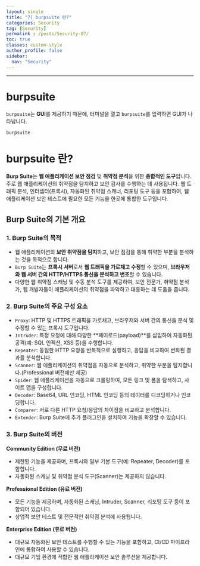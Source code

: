 ```yaml
---
layout: single
title: "7) burpsuite 란?"
categories: Security
tag: [Security]
permalink : /posts/Security-07/
toc: true
classes: custom-style
author_profile: false
sidebar:
  nav: "Security"
---
```


<hr>

# burpsuite

`burpsuite`는 **GUI**를 제공하기 때문에, 터미널을 열고 `burpsuite`를 입력하면 GUI가 나타납니다.

```bash
burpsuite
```

# burpsuite 란?

**Burp Suite**는 <b>웹 애플리케이션 보안 점검</b> 및 <b>취약점 분석</b>을 위한 <b>종합적인 도구</b>입니다. 주로 웹 애플리케이션의 취약점을 탐지하고 보안 감사를 수행하는 데 사용됩니다. 웹 트래픽 분석, 인터셉터(프록시), 자동화된 취약점 스캐너, 리포팅 도구 등을 포함하여, 웹 애플리케이션 보안 테스트에 필요한 모든 기능을 한곳에 통합한 도구입니다.

## Burp Suite의 기본 개요

### 1. Burp Suite의 목적

- 웹 애플리케이션의 **보안 취약점을 탐지**하고, 보안 점검을 통해 취약한 부분을 분석하는 것을 목적으로 합니다.
- `Burp Suite`는 **프록시 서버**로서 <b>웹 트래픽을 가로채고 수정</b>할 수 있으며, <b>브라우저와 웹 서버 간의 HTTP/HTTPS 통신을 분석하고 변조</b>할 수 있습니다.
- 다양한 웹 취약점 스캐닝 및 수동 분석 도구를 제공하여, 보안 전문가, 취약점 분석가, 웹 개발자들이 애플리케이션의 취약점을 파악하고 대응하는 데 도움을 줍니다.

### 2. Burp Suite의 주요 구성 요소

- `Proxy`: HTTP 및 HTTPS 트래픽을 가로채고, 브라우저와 서버 간의 통신을 분석 및 수정할 수 있는 프록시 도구입니다.
- `Intruder`: 특정 요청에 대해 다양한 **페이로드(payload)**를 삽입하여 자동화된 공격(예: SQL 인젝션, XSS 등)을 수행합니다.
- `Repeater`: 동일한 HTTP 요청을 반복적으로 실행하고, 응답을 비교하여 변화된 결과를 분석합니다.
- `Scanner`: 웹 애플리케이션의 취약점을 자동으로 분석하고, 취약한 부분을 탐지합니다.(Professional 버전에만 제공)
- `Spider`: 웹 애플리케이션을 자동으로 크롤링하여, 모든 링크 및 폼을 탐색하고, 사이트 맵을 구성합니다.
- `Decoder`: Base64, URL 인코딩, HTML 인코딩 등의 데이터를 디코딩하거나 인코딩합니다.
- `Comparer`: 서로 다른 HTTP 요청/응답의 차이점을 비교하고 분석합니다.
- `Extender`: Burp Suite에 추가 플러그인을 설치하여 기능을 확장할 수 있습니다.

### 3. Burp Suite의 버전

<b>Community Edition (무료 버전)</b>

- 제한된 기능을 제공하며, 프록시와 일부 기본 도구(예: Repeater, Decoder)를 포함합니다.
- 자동화된 스캐닝 및 취약점 분석 도구(Scanner)는 제공하지 않습니다.

<b>Professional Edition (유료 버전)</b>

- 모든 기능을 제공하며, 자동화된 스캐닝, Intruder, Scanner, 리포팅 도구 등이 포함되어 있습니다.
- 상업적 보안 테스트 및 전문적인 취약점 분석에 사용됩니다.

<b>Enterprise Edition (유료 버전)</b>

- 대규모 자동화된 보안 테스트를 수행할 수 있는 기능을 포함하고, CI/CD 파이프라인에 통합하여 사용할 수 있습니다.
- 대규모 기업 환경에 적합한 웹 애플리케이션 보안 솔루션을 제공합니다.